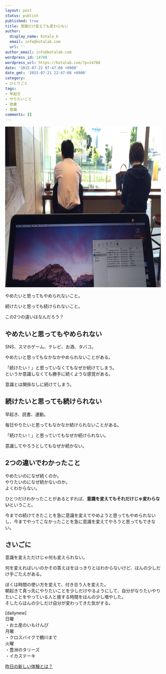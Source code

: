```yaml
---
layout: post
status: publish
published: true
title: 意識だけ変えても変わらない
author:
  display_name: kotala_b
  email: info@kotalab.com
  url: ''
author_email: info@kotalab.com
wordpress_id: 14788
wordpress_url: https://kotalab.com/?p=14788
date: '2015-07-22 07:47:08 +0900'
date_gmt: '2015-07-21 22:47:08 +0900'
category:
- ひとりごと
tags:
- 早起き
- やりたいこと
- 読書
- 意識
comments: []
---
```

<p><img src="/wp-content/uploads/2015/07/change-the-non-consciousness_20150722.jpg" alt="Change the non consciousness 20150722" width="780" height ="520" class="aligncenter size-large" /></p>
<p>やめたいと思ってもやめられないこと。</p>
<p>続けたいと思っても続けられないこと。</p>
<p>この2つの違いはなんだろう？</p>
<!--more-->
<h2>やめたいと思ってもやめられない</h2>
<p>SNS、スマホゲーム、テレビ、お酒、タバコ。</p>
<p>やめたいと思ってもなかなかやめられないことがある。</p>
<p>「続けたい！」と思っていなくてもなぜか続けてしまう。<br />
というか意識しなくても勝手に続くような感覚がある。</p>
<p>意識とは関係なしに続けてしまう。</p>
<h2>続けたいと思っても続けられない</h2>
<p>早起き、読書、運動。</p>
<p>毎日やりたいと思ってもなかなか続けられないことがある。</p>
<p>「続けたい！」と思っていてもなぜか続けられない。</p>
<p>意識してやろうとしてもなぜか続かない。</p>
<h2>2つの違いでわかったこと</h2>
<p>やめたいのになぜ続くのか。<br />
やりたいのになぜ続かないのか。<br />
よくわからない。</p>
<p>ひとつだけわかったことがあるとすれば、<strong>意識を変えてもそれだけじゃ変わらない</strong>ということ。</p>
<p>今までの続けてきたことを急に意識を変えてやめようと思ってもやめられないし、今までやってこなかったことを急に意識を変えてやろうと思ってもできない。</p>
<h2>さいごに</h2>
<p>意識を変えただけじゃ何も変えられない。</p>
<p>何を変えればいいのかその答えはをはっきりとはわからないけど、ほんの少しだけ手ごたえがある。</p>
<p>ぼくは時間の使い方を変えて、付き合う人を変えた。<br />
朝起きて真っ先にやりたいことを少しだけやるようにして、自分がなりたいやりたいことをやっている人と接する時間をほんの少し増やした。<br />
そしたらほんの少しだけ自分が変わってきた気がする。</p>
<p>[dailynew]<br />
日曜<br />
・お土産のいもけんぴ<br />
月曜<br />
・クロスバイクで鶴川まで<br />
火曜<br />
・豊洲のタリーズ<br />
・イカステーキ</p>
<p><a href="/lets-start-1day1new" title="昨日の新しい体験とは？">昨日の新しい体験とは？</a></p>
<div class="clear"></div>
